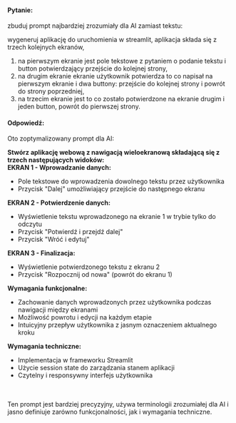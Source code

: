 #### Pytanie:

zbuduj prompt najbardziej zrozumiały dla AI zamiast tekstu:

wygeneruj aplikację do uruchomienia w streamlit,
aplikacja składa się z trzech kolejnych ekranów,
1. na pierwszym ekranie jest pole tekstowe z pytaniem o podanie tekstu i button potwierdzający przejście do kolejnej strony,
2. na drugim ekranie ekranie użytkownik potwierdza to co napisał na pierwszym ekranie i dwa buttony: przejście do kolejnej strony i powrót do strony poprzedniej,
3. na trzecim ekranie jest to co zostało potwierdzone na ekranie drugim i jeden button, powrót do pierwszej strony. 

#### Odpowiedź:

Oto zoptymalizowany prompt dla AI:

**Stwórz aplikację webową z nawigacją wieloekranową składającą się z trzech następujących widoków:**<br>
**EKRAN 1 - Wprowadzanie danych:**

* Pole tekstowe do wprowadzenia dowolnego tekstu przez użytkownika
* Przycisk "Dalej" umożliwiający przejście do następnego ekranu

**EKRAN 2 - Potwierdzenie danych:**

* Wyświetlenie tekstu wprowadzonego na ekranie 1 w trybie tylko do odczytu
* Przycisk "Potwierdź i przejdź dalej"
* Przycisk "Wróć i edytuj"

**EKRAN 3 - Finalizacja:**

* Wyświetlenie potwierdzonego tekstu z ekranu 2
* Przycisk "Rozpocznij od nowa" (powrót do ekranu 1)

**Wymagania funkcjonalne:**

* Zachowanie danych wprowadzonych przez użytkownika podczas nawigacji między ekranami
* Możliwość powrotu i edycji na każdym etapie
* Intuicyjny przepływ użytkownika z jasnym oznaczeniem aktualnego kroku

**Wymagania techniczne:**

* Implementacja w frameworku Streamlit
* Użycie session state do zarządzania stanem aplikacji
* Czytelny i responsywny interfejs użytkownika

<br/>
<br/>
Ten prompt jest bardziej precyzyjny, używa terminologii zrozumiałej dla AI i jasno definiuje zarówno funkcjonalności, jak i wymagania techniczne.